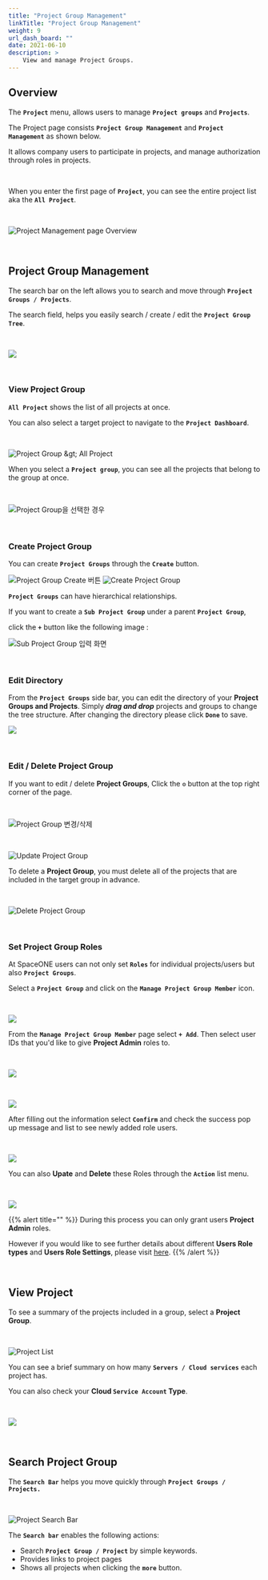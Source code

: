 ```yaml
---
title: "Project Group Management"
linkTitle: "Project Group Management"
weight: 9
url_dash_board: "" 
date: 2021-06-10
description: >
    View and manage Project Groups.
---
```


## Overview  

The **`Project`** menu, allows users to manage **`Project groups`** and **`Projects`**.

The Project page consists **`Project Group Management`** and **`Project Management`** as shown below.

It allows company users to participate in projects, and manage authorization through roles in projects.  

<br/>

When you enter the first page of **`Project`**, you can see the entire project list aka the **`All Project`**.

<br/>

![Project Management page Overview](/docs/guides/user_guide/project/project_group_management_img/pmg_01.png)


<br/>

## Project Group Management

The search bar on the left allows you to search and move through **`Project Groups / Projects`**.

The search field, helps you easily search / create / edit the **`Project Group Tree`**.

<br/>

![](/docs/guides/user_guide/project/project_group_management_img/pmg_03.png)

<br/>

### View Project Group

**`All Project`** shows the list of all projects at once. 

You can also select a target project to navigate to the **`Project Dashboard`**.

<br/>

![Project Group &amp;gt; All Project](/docs/guides/user_guide/project/project_group_management_img/pmg_04.png)


When you select a **`Project group`**, you can see all the projects that belong to the group at once.

<br/>

![Project Group&#xC744; &#xC120;&#xD0DD;&#xD55C; &#xACBD;&#xC6B0;](/docs/guides/user_guide/project/project_group_management_img/pmg_05.png)

<br/>


### Create Project Group

You can create **`Project Groups`** through the **`Create`** button. 

![Project Group Create &#xBC84;&#xD2BC;](/docs/guides/user_guide/project/project_group_management_img/pmg_06.png)
![Create Project Group](/docs/guides/user_guide/project/project_group_management_img/pmg_07.png)  


**`Project Groups`** can have hierarchical relationships.  

If you want to create a **`Sub Project Group`** under a parent **`Project Group`**, 

click the **`+`** button like the following image : 

![Sub Project Group &#xC785;&#xB825; &#xD654;&#xBA74;](/docs/guides/user_guide/project/project_group_management_img/pmg_08.png)  

<br/>

### Edit Directory

From the **`Project Groups`** side bar, you can edit the directory of your **Project Groups and Projects**. Simply _**drag and drop**_ projects and groups to change the tree structure. After changing the directory please click **`Done`** to save.

![](/docs/guides/user_guide/project/project_group_management_img/pmg_15.png)  

<br/>


### Edit / Delete Project Group

If you want to edit / delete **Project Groups**, Click the  **`⚙`** button at the top right corner of the page.

<br/>

![Project Group &#xBCC0;&#xACBD;/&#xC0AD;&#xC81C;](/docs/guides/user_guide/project/project_group_management_img/pmg_09.png)  

<br/>

![Update Project Group](/docs/guides/user_guide/project/project_group_management_img/pmg_10.png)  

To delete a **Project Group**, you must delete all of the projects that are included in the target group in advance.

<br/>

![Delete Project Group](/docs/guides/user_guide/project/project_group_management_img/pmg_11.png)  

<br/>


### Set Project Group Roles

At SpaceONE users can not only set **`Roles`** for individual projects/users but also **`Project Groups`**.

Select a **`Project Group`** and click on the **`Manage Project Group Member`** icon.

<br/>

![](/docs/guides/user_guide/project/project_group_management_img/pmg_16.png) 

From the **`Manage Project Group Member`** page select **`+ Add`**. Then select user IDs that you'd like to give **Project Admin** roles to.

<br/>

![](/docs/guides/user_guide/project/project_group_management_img/pmg_17.png)

<br/>

![](/docs/guides/user_guide/project/project_group_management_img/pmg_18.png) 

After filling out the information select **`Confirm`** and check the success pop up message and list to see newly added role users. 

<br/>

![](/docs/guides/user_guide/project/project_group_management_img/pmg_19.png) 

You can also **Upate** and **Delete** these Roles through the **`Action`** list menu.

<br/>

![](/docs/guides/user_guide/project/project_group_management_img/pmg_20.png) 

{{% alert title="" %}}
During this process you can only grant users **Project Admin** roles. 

However if you would like to see further details about different **Users Role types** and **Users Role Settings**, please visit [here](/docs/guides/advanced_topics/user-role).
{{% /alert %}}

<br/>


## View Project 

To see a summary of the projects included in a group, select a **Project Group**.

<br/>

![Project List](/docs/guides/user_guide/project/project_group_management_img/pmg_12.png)  


You can see a brief summary on how many **`Servers / Cloud services`** each project has. 

You can also check your **Cloud `Service Account` Type**. 

<br/>

![](/docs/guides/user_guide/project/project_group_management_img/pmg_13.png)  

<br/>


## Search Project Group 

The **`Search Bar`** helps you move quickly through **`Project Groups / Projects.`**

<br/>

![Project Search Bar](/docs/guides/user_guide/project/project_group_management_img/pmg_14.png)  

The **`Search bar`** enables the following actions:  

* Search **`Project Group / Project`** by simple keywords.
* Provides links to project pages 
* Shows all projects when clicking the **`more`** button.






